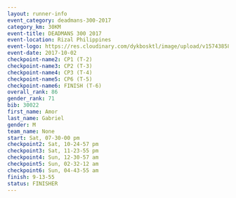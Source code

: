 ```yaml
---
layout: runner-info 
event_category: deadmans-300-2017 
category_km: 30KM 
event-title: DEADMANS 300 2017 
event-location: Rizal Philippines 
event-logo: https://res.cloudinary.com/dykbosktl/image/upload/v1574385898/Logo/2017-DM300-Logo_ljecaw.jpg 
event-date: 2017-10-02 
checkpoint-name2: CP1 (T-2) 
checkpoint-name3: CP2 (T-3) 
checkpoint-name4: CP3 (T-4) 
checkpoint-name5: CP6 (T-5) 
checkpoint-name6: FINISH (T-6) 
overall_rank: 86
gender_rank: 71
bib: 30022
first_name: Amor
last_name: Gabriel
gender: M
team_name: None
start: Sat, 07-30-00 pm
checkpoint2: Sat, 10-24-57 pm
checkpoint3: Sat, 11-23-55 pm
checkpoint4: Sun, 12-30-57 am
checkpoint5: Sun, 02-32-12 am
checkpoint6: Sun, 04-43-55 am
finish: 9-13-55
status: FINISHER
---
```

